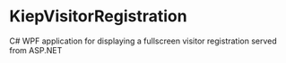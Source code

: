 # KiepVisitorRegistration
C# WPF application for displaying a fullscreen visitor registration served from ASP.NET
